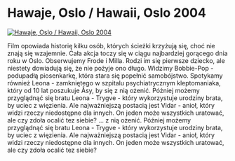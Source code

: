 Hawaje, Oslo / Hawaii, Oslo 2004 
=============
[![Hawaje, Oslo / Hawaii, Oslo 2004 ](http://vidos.pl/images/player.gif)](http://vidos.pl/hawaje-oslo-hawaii-oslo-2004)

 Film opowiada historię kilku osób, których ścieżki krzyżują się, choć nie znają się wzajemnie. Cała akcja toczy się w ciągu najbardziej gorącego dnia roku w Oslo. Obserwujemy Frode i Milla. Rodzi im się pierwsze dziecko, ale niestety dowiadują się, że nie pożyje ono długo. Widzimy Bobbie-Pop - podupadłą piosenkarkę, która stara się popełnić samobójstwo. Spotykamy również Leona - zamkniętego w szpitalu psychiatrycznym kleptomaniaka, który od 10 lat poszukuje Åsy, by się z nią ożenić. Później możemy przyglądnąć się bratu Leona - Trygve - który wykorzystuje urodziny brata, by uciec z więzienia. Ale najważniejszą postacią jest Vidar - anioł, który widzi rzeczy niedostępne dla innych. On jeden może wszystkich uratować, ale czy zdoła ocalić tez siebie?   ... z nią ożenić. Później możemy przyglądnąć się bratu Leona - Trygve - który wykorzystuje urodziny brata, by uciec z więzienia. Ale najważniejszą postacią jest Vidar - anioł, który widzi rzeczy niedostępne dla innych. On jeden może wszystkich uratować, ale czy zdoła ocalić tez siebie?
